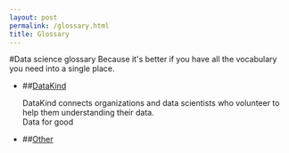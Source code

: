 ```yaml
---
layout: post
permalink: /glossary.html
title: Glossary
---
```


#Data science glossary
Because it's better if you have all the vocabulary you need into a single place.

* ##[DataKind](http://www.datakind.org/)

   DataKind connects organizations and data scientists who volunteer to help them understanding their data.  
   Data for good  
   
* ##[Other](http://www.example.org/)
